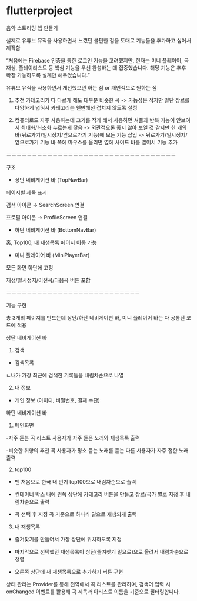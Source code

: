 # flutterproject

  
음악 스트리밍 앱 만들기

실제로 유튜브 뮤직을 사용하면서 느꼈던 불편한 점을 토대로 기능들을 추가하고 싶어서 제작함

“처음에는 Firebase 인증을 통한 로그인 기능을 고려했지만, 현재는 미니 플레이어, 곡 재생, 플레이리스트 등 핵심 기능을 우선 완성하는 데 집중했습니다. 해당 기능은 추후 확장 가능하도록 설계만 해두었습니다.”

유튜브 뮤직을 사용하면서 개선했으면 하는 점 or 개인적으로 원하는 점
 1. 추천 카테고리가 다 다르게 해도 대부분 비슷한 곡
   -> 가능성은 적지만 일단 장르를 다양하게 넓혀서 카테고리는 웬만해선 겹치지 않도록 설정 
 
 2. 컴퓨터로도 자주 사용하는데 크기를 작게 해서 사용하면 셔플과 반복 기능이 안보여서 최대화/최소화 누르는게 잦음
    -> 외관적으론 좋지 않아 보일 것 같지만 한 개의 바(뒤로가기/일시정지/앞으로가기 기능)에 모든 기능 삽입
    -> 뒤로가기/일시정지/앞으로가기 기능 바 쪽에 마우스를 올리면 옆에 사이드 바를 열어서 기능 추가
  
－－－－－－－－－－－－－－－－－－－－－－－－－－－－－－－－－

구조
- 상단 네비게이션 바 (TopNavBar)

페이지별 제목 표시

검색 아이콘 → SearchScreen 연결

프로필 아이콘 → ProfileScreen 연결

- 하단 네비게이션 바 (BottomNavBar)

홈, Top100, 내 재생목록 페이지 이동 가능

- 미니 플레이어 바 (MiniPlayerBar)

모든 화면 하단에 고정

재생/일시정지/이전곡/다음곡 버튼 포함
 
 
   
   
  
 
 
－－－－－－－－－－－－－－－－－－－－－－－－－－
 




기능 구현

총 3개의 페이지를 만드는데 상단/하단 네비게이션 바, 미니 플레이어 바는 다 공통된 코드에 적용



상단 네비게이션 바

1. 검색

- 검색목록

ㄴ내가 가장 최근에 검색한 기록들을 내림차순으로 나열

2. 내 정보
   
- 개인 정보 (아이디, 비밀번호, 결제 수단)




 
하단 네비게이션 바
1. 메인화면

-자주 듣는 곡 리스트
사용자가 자주 들은 노래와 재생목록 출력

-비슷한 취향의 추천 곡
사용자가 평소 듣는 노래를 듣는 다른 사용자가 자주 접한 노래 출력
 

2. top100

- 맨 처음으로 한국 내 인기 top100으로 내림차순으로 출력

- 컨테이너 박스 내에 왼쪽 상단에 카테고리 버튼을 만들고 장르/국가 별로 지정 후 내림차순으로 출력

- 곡 선택 후 지정 곡 기준으로 하나씩 밑으로 재생되게 출력


3. 내 재생목록

- 즐겨찾기를 만들어서 가장 상단에 위치하도록 지정

- 마지막으로 선택했던 재생목록이 상단(즐겨찾기 밑으로)으로 올려서 내림차순으로 정렬

- 오른쪽 상단에 새 재생목록으로 추가하기 버튼 구현





상태 관리는 Provider를 통해 전역에서 곡 리스트를 관리하며, 검색어 입력 시 onChanged 이벤트를 활용해 곡 제목과 아티스트 이름을 기준으로 필터링합니다.

